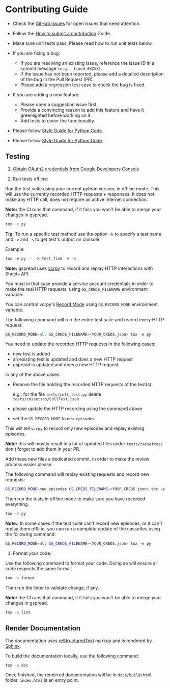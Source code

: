 # Contributing Guide

- Check the [GitHub Issues](https://github.com/burnash/gspread/issues) for open issues that need attention.
- Follow the [How to submit a contribution](https://opensource.guide/how-to-contribute/#how-to-submit-a-contribution) Guide.

- Make sure unit tests pass. Please read how to run unit tests below.

- If you are fixing a bug:
  - If you are resolving an existing issue, reference the issue ID in a commit message `(e.g., fixed #XXXX)`.
  - If the issue has not been reported, please add a detailed description of the bug in the Pull Request (PR).
  - Please add a regression test case to check the bug is fixed.

- If you are adding a new feature:
  - Please open a suggestion issue first.
  - Provide a convincing reason to add this feature and have it greenlighted before working on it.
  - Add tests to cover the functionality.

- Please follow [Style Guide for Python Code](https://www.python.org/dev/peps/pep-0008/).


* Please follow [Style Guide for Python Code](https://www.python.org/dev/peps/pep-0008/).

## Testing

1. [Obtain OAuth2 credentials from Google Developers Console](http://gspread.readthedocs.org/en/latest/oauth2.html)

2. Run tests offline:

Run the test suite using your current python version, in offline mode.
This will use the currently recorded HTTP requests + responses. It does not make any HTTP call, does not require an active internet connection.

**Note:** the CI runs that command, if it fails you won't be able to merge
your changes in gspread.

```bash
tox -e py
```

**Tip:** To run a specific test method use the option `-k` to specify a test name and `-v` and `-s` to get test's output on console.

Example:

```python
tox -e py -- -k test_find -v -s
```

**Note:** gspread uses [vcrpy](https://github.com/kevin1024/vcrpy) to record and replay HTTP interactions with Sheets API.

You must in that case provide a service account credentials in order to make the real HTTP requests, using `GS_CREDS_FILENAME` environment variable.

You can control vcrpy's [Record Mode](https://vcrpy.readthedocs.io/en/latest/usage.html#record-modes) using `GS_RECORD_MODE` environment variable.

The following command will run the entire test suite and record every HTTP request.

```python
GS_RECORD_MODE=all GS_CREDS_FILENAME=<YOUR_CREDS.json> tox -e py
```

You need to update the recorded HTTP requests in the following cases:

- new test is added
- an existing test is updated and does a new HTTP request
- gspread is updated and does a new HTTP request

In any of the above cases:

- Remove the file holding the recorded HTTP requests of the test(s).

  e.g.: for the file `tests/cell_test.py` delete `tests/cassettes/CellTest.json`
- please update the HTTP recording using the command above
- set the `GS_RECORD_MODE` to `new_episodes`.

This will tell `vcrpy` to record only new episodes and replay existing episodes.

**Note:** this will mostly result in a lot of updated files under `tests/cassettes/` don't forget to add them in your PR.

Add these new files a dedicated commit, in order to make the review process easier please.

The following command will replay existing requests and record new requests:

```bash
GS_RECORD_MODE=new_episodes GS_CREDS_FILENAME=<YOUR_CREDS.json> tox -e py
```

Then run the tests in offline mode to make sure you have recorded everything.

```bash
tox -e py
```

**Note::** In some cases if the test suite can't record new episodes, or it can't
replay them offline, you can run a complete update of the cassettes using the following command:

```bash
GS_RECORD_MODE=all GS_CREDS_FILENAME=<YOUR_CREDS.json> tox -e py
```

1. Format your code:

Use the following command to format your code. Doing so will ensure
all code respects the same format.

```bash
tox -e format
```

Then run the linter to validate change, if any.

**Note:** the CI runs that command, if it fails you won't be able to merge
your changes in gspread.

```bash
tox -e lint
```

## Render Documentation

The documentation uses [reStructuredText](http://www.sphinx-doc.org/en/master/usage/restructuredtext/index.html#rst-index) markup and is rendered by [Sphinx](http://www.sphinx-doc.org/).

To build the documentation locally, use the following command:

```bash
tox -e doc
```

Once finished, the rendered documentation will be in `docs/build/html` folder. `index.html` is an entry point.
